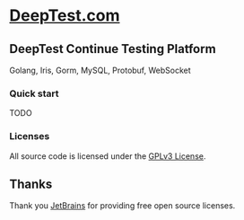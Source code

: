 # [DeepTest.com](http://deeptest.com)

## DeepTest Continue Testing Platform
Golang, Iris, Gorm, MySQL, Protobuf, WebSocket

### Quick start
TODO

### Licenses
All source code is licensed under the [GPLv3 License](LICENSE.md).

## Thanks
Thank you [JetBrains](https://www.jetbrains.com) for providing free open source licenses.
